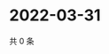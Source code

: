# 2022-03-31

共 0 条

<!-- BEGIN WEIBO -->
<!-- 最后更新时间 Thu Mar 31 2022 12:01:25 GMT+0800 (China Standard Time) -->

<!-- END WEIBO -->
